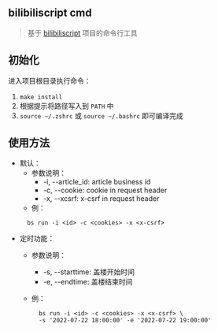 ## bilibiliscript cmd
> 基于 [bilibiliscript](https://github.com/demoManito/bilibiliscript) 项目的命令行工具

## 初始化
进入项目根目录执行命令：
1. `make install`
2. 根据提示将路径写入到 `PATH` 中   
3. `source ~/.zshrc` 或 `source ~/.bashrc` 即可编译完成

## 使用方法
- 默认：
  - 参数说明：
    - -i, --article_id: article business id
    - -c, --cookie: cookie in request header
    - -x, --xcsrf: x-csrf in request header
  - 例：
  ```shell
    bs run -i <id> -c <cookies> -x <x-csrf> 
    ```
- 定时功能：
  - 参数说明：
    - -s, --starttime: 盖楼开始时间 
    - -e, --endtime: 盖楼结束时间
      
  - 例：  
    ```shell
      bs run -i <id> -c <cookies> -x <x-csrf> \
      -s '2022-07-22 18:00:00' -e '2022-07-22 19:00:00'
      ```


